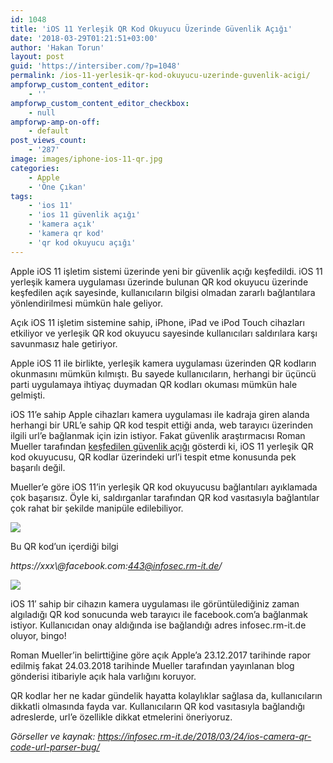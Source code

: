 ```yaml
---
id: 1048
title: 'iOS 11 Yerleşik QR Kod Okuyucu Üzerinde Güvenlik Açığı'
date: '2018-03-29T01:21:51+03:00'
author: 'Hakan Torun'
layout: post
guid: 'https://intersiber.com/?p=1048'
permalink: /ios-11-yerlesik-qr-kod-okuyucu-uzerinde-guvenlik-acigi/
ampforwp_custom_content_editor:
    - ''
ampforwp_custom_content_editor_checkbox:
    - null
ampforwp-amp-on-off:
    - default
post_views_count:
    - '287'
image: images/iphone-ios-11-qr.jpg
categories:
    - Apple
    - 'Öne Çıkan'
tags:
    - 'ios 11'
    - 'ios 11 güvenlik açığı'
    - 'kamera açık'
    - 'kamera qr kod'
    - 'qr kod okuyucu açığı'
---
```


Apple iOS 11 işletim sistemi üzerinde yeni bir güvenlik açığı keşfedildi. iOS 11 yerleşik kamera uygulaması üzerinde bulunan QR kod okuyucu üzerinde keşfedilen açık sayesinde, kullanıcıların bilgisi olmadan zararlı bağlantılara yönlendirilmesi mümkün hale geliyor.

Açık iOS 11 işletim sistemine sahip, iPhone, iPad ve iPod Touch cihazları etkiliyor ve yerleşik QR kod okuyucu sayesinde kullanıcıları saldırılara karşı savunmasız hale getiriyor.

Apple iOS 11 ile birlikte, yerleşik kamera uygulaması üzerinden QR kodların okunmasını mümkün kılmıştı. Bu sayede kullanıcıların, herhangi bir üçüncü parti uygulamaya ihtiyaç duymadan QR kodları okuması mümkün hale gelmişti.

iOS 11’e sahip Apple cihazları kamera uygulaması ile kadraja giren alanda herhangi bir URL’e sahip QR kod tespit ettiği anda, web tarayıcı üzerinden ilgili url’e bağlanmak için izin istiyor. Fakat güvenlik araştırmacısı Roman Mueller tarafından [keşfedilen güvenlik açığı](https://infosec.rm-it.de/2018/03/24/ios-camera-qr-code-url-parser-bug/) gösterdi ki, iOS 11 yerleşik QR kod okuyucusu, QR kodlar üzerindeki url’i tespit etme konusunda pek başarılı değil.

Mueller’e göre iOS 11’in yerleşik QR kod okuyucusu bağlantıları ayıklamada çok başarısız. Öyle ki, saldırganlar tarafından QR kod vasıtasıyla bağlantılar çok rahat bir şekilde manipüle edilebiliyor.

![](images/ios11-built-in-qr-code-camera-fail.jpg)

Bu QR kod’un içerdiği bilgi

*https://xxx\\@facebook.com:443@infosec.rm-it.de/*

![](images/ios-11-camera-qr-kod-acik.jpg)

iOS 11′ sahip bir cihazın kamera uygulaması ile görüntülediğiniz zaman algıladığı QR kod sonucunda web tarayıcı ile facebook.com’a bağlanmak istiyor. Kullanıcıdan onay aldığında ise bağlandığı adres infosec.rm-it.de oluyor, bingo!

Roman Mueller’in belirttiğine göre açık Apple’a 23.12.2017 tarihinde rapor edilmiş fakat 24.03.2018 tarihinde Mueller tarafından yayınlanan blog gönderisi itibariyle açık hala varlığını koruyor.

QR kodlar her ne kadar gündelik hayatta kolaylıklar sağlasa da, kullanıcıların dikkatli olmasında fayda var. Kullanıcıların QR kod vasıtasıyla bağlandığı adreslerde, url’e özellikle dikkat etmelerini öneriyoruz.

*Görseller ve kaynak: https://infosec.rm-it.de/2018/03/24/ios-camera-qr-code-url-parser-bug/*